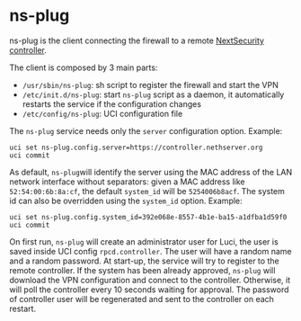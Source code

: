 # ns-plug

ns-plug is the client connecting the firewall to a remote [NextSecurity controller](https://github.com/NethServer/nextsecurity-controller).

The client is composed by 3 main parts:

- `/usr/sbin/ns-plug`: sh script to register the firewall and start the VPN
- `/etc/init.d/ns-plug`: start `ns-plug` script as a daemon, it automatically restarts the service if the configuration changes
- `/etc/config/ns-plug`: UCI configuration file

The `ns-plug` service needs only the `server` configuration option. Example:
```
uci set ns-plug.config.server=https://controller.nethserver.org
uci commit
``` 

As default, `ns-plug`will identify the server using the MAC address of the LAN network interface without separators: given a MAC address like `52:54:00:6b:8a:cf`, the default `system_id` will be `5254006b8acf`.
The system id can also be overridden using the `system_id` option. Example:
```
uci set ns-plug.config.system_id=392e068e-8557-4b1e-ba15-a1dfba1d59f0
uci commit
```

On first run, `ns-plug` will create an administrator user for Luci, the user is saved inside UCI config `rpcd.controller`. The user will have a random name and a random password.
At start-up, the service will try to register to the remote controller. If the system has been already approved, `ns-plug` will download the VPN configuration and connect to the controller. Otherwise, it will poll the controller every 10 seconds waiting for approval.
The password of controller user will be regenerated and sent to the controller on each restart.
